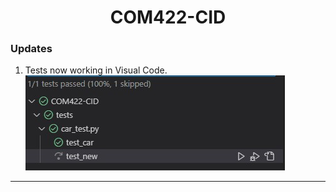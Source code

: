 <h1 style="text-align: center;">
    COM422-CID
</h1>

### Updates
1. Tests now working in Visual Code.  
![vscode-tests](Documents/Images/vscode-tests.jpg)
---